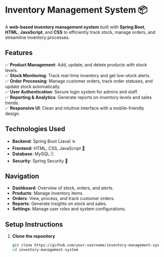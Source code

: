 # Inventory Management System 📦  

A **web-based inventory management system** built with **Spring Boot**, **HTML**, **JavaScript**, and **CSS** to efficiently track stock, manage orders, and streamline inventory processes.  

## Features  
✅ **Product Management**: Add, update, and delete products with stock levels.  
✅ **Stock Monitoring**: Track real-time inventory and get low-stock alerts.  
✅ **Order Processing**: Manage customer orders, track order statuses, and update stock automatically.  
✅ **User Authentication**: Secure login system for admins and staff.  
✅ **Reporting & Analytics**: Generate reports on inventory levels and sales trends.  
✅ **Responsive UI**: Clean and intuitive interface with a mobile-friendly design.  

## Technologies Used  
- **Backend**: Spring Boot (Java) ☕  
- **Frontend**: HTML, CSS, JavaScript 🎨  
- **Database**: MySQL 🗄️  
- **Security**: Spring Security 🔐  

## Navigation  
- **Dashboard**: Overview of stock, orders, and alerts.  
- **Products**: Manage inventory items.  
- **Orders**: View, process, and track customer orders.  
- **Reports**: Generate insights on stock and sales.  
- **Settings**: Manage user roles and system configurations.  

## Setup Instructions  
1. **Clone the repository**  
   ```sh
   git clone https://github.com/your-username/inventory-management-system.git
   cd inventory-management-system
